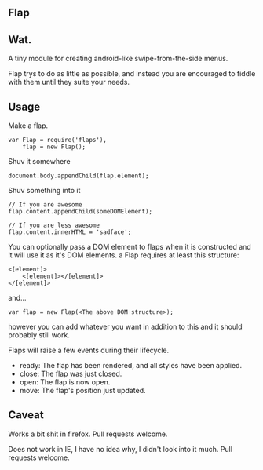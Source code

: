 ## Flap

## Wat.

A tiny module for creating android-like swipe-from-the-side menus.

Flap trys to do as little as possible, and instead you are encouraged to fiddle with them until they suite your needs.

## Usage

Make a flap.

    var Flap = require('flaps'),
        flap = new Flap();

Shuv it somewhere

    document.body.appendChild(flap.element);

Shuv something into it

    // If you are awesome
    flap.content.appendChild(someDOMElement);

    // If you are less awesome
    flap.content.innerHTML = 'sadface';

You can optionally pass a DOM element to flaps when it is constructed and it will use it as it's DOM elements. a Flap requires at least this structure:

    <[element]>
        <[element]></[element]>
    </[element]>

and...

    var flap = new Flap(<The above DOM structure>);

however you can add whatever you want in addition to this and it should probably still work.

Flaps will raise a few events during their lifecycle.

 - ready: The flap has been rendered, and all styles have been applied.
 - close: The flap was just closed.
 - open: The flap is now open.
 - move: The flap's position just updated.

 ## Caveat

 Works a bit shit in firefox. Pull requests welcome.

 Does not work in IE, I have no idea why, I didn't look into it much. Pull requests welcome.